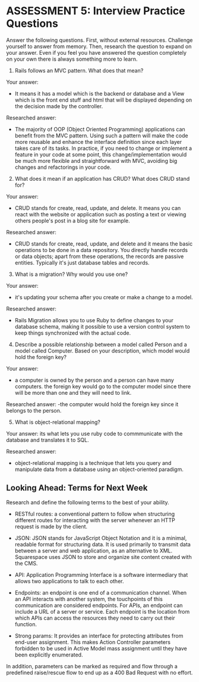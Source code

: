 # ASSESSMENT 5: Interview Practice Questions

Answer the following questions. First, without external resources. Challenge yourself to answer from memory. Then, research the question to expand on your answer. Even if you feel you have answered the question completely on your own there is always something more to learn.   

1. Rails follows an MVC pattern. What does that mean?

  Your answer:
  - It means it has a model which is the backend or database and a View which is the front end stuff and html that will be displayed depending on the decision made by the controller.

  Researched answer:
  - The majority of OOP (Object Oriented Programming) applications can benefit from the MVC pattern. Using such a pattern will make the code more reusable and enhance the interface definition since each layer takes care of its tasks. In practice, if you need to change or implement a feature in your code at some point, this change/implementation would be much more flexible and straightforward with MVC, avoiding big changes and refactorings in your code.



2. What does it mean if an application has CRUD? What does CRUD stand for?

  Your answer:
  - CRUD stands for create, read, update, and delete. It means you can react with the website or application such as posting a text or viewing others people's post in a blog site for example.

  Researched answer:
  - CRUD stands for create, read, update, and delete and it means the basic operations to be done in a data repository. You directly handle records or data objects; apart from these operations, the records are passive entities. Typically it's just database tables and records.



3. What is a migration? Why would you use one?

  Your answer:
  - it's updating your schema after you create or make a change to a model.

  Researched answer:
  - Rails Migration allows you to use Ruby to define changes to your database schema, making it possible to use a version control system to keep things synchronized with the actual code.



4. Describe a possible relationship between a model called Person and a model called Computer. Based on your description, which model would hold the foreign key?

  Your answer:
  - a computer is owned by the person and a person can have many computers. the foreign key would go to the computer model since there will be more than one and they will need to link.

  Researched answer: 
  -the computer would hold the foreign key since it belongs to the person.



5. What is object-relational mapping?

  Your answer: its what lets you use ruby code to commmunicate with the database and translates it to SQL.

  Researched answer:
  - object-relational mapping is a technique that lets you query and manipulate data from a database using an object-oriented paradigm.



## Looking Ahead: Terms for Next Week

Research and define the following terms to the best of your ability.
- RESTful routes: a conventional pattern to follow when structuring different routes for interacting with the server whenever an HTTP request is made by the client.

- JSON: JSON stands for JavaScript Object Notation and it is a minimal, readable format for structuring data. It is used primarily to transmit data between a server and web application, as an alternative to XML. Squarespace uses JSON to store and organize site content created with the CMS.

- API: Application Programming Interface  is a software intermediary that allows two applications to talk to each other.

- Endpoints: an endpoint is one end of a communication channel. When an API interacts with another system, the touchpoints of this communication are considered endpoints. For APIs, an endpoint can include a URL of a server or service. Each endpoint is the location from which APIs can access the resources they need to carry out their function.



- Strong params: It provides an interface for protecting attributes from end-user assignment. This makes Action Controller parameters forbidden to be used in Active Model mass assignment until they have been explicitly enumerated.

In addition, parameters can be marked as required and flow through a predefined raise/rescue flow to end up as a 400 Bad Request with no effort.
